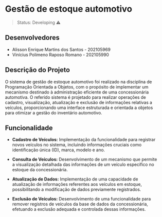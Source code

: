 # Gestão de estoque automotivo
>Status: Developing ⚠️

## Desenvolvedores

- Alisson Enrique Martins dos Santos - 202105969
- Vinícius Polimeno Raposo Romano - 202105990

## Descrição do Projeto 

O sistema de gestão de estoque automotivo foi realizado na disciplina de Programação Orientada a Objetos, com o propósito de implementar um mecanismo destinado à administração eficiente de uma concessionária automotiva. O referido sistema é projetado para realizar operações de cadastro, visualização, atualização e exclusão de informações relativas a veículos, proporcionando uma interface estruturada e orientada a objetos para otimizar a gestão do inventário automotivo.

## Funcionalidade

- **Cadastro de Veículos:** Implementação da funcionalidade para registrar novos veículos no sistema, incluindo informações cruciais como identificação única (ID), marca, modelo e ano.

- **Consulta de Veículos:** Desenvolvimento de um mecanismo que permite a visualização detalhada das informações de um veículo específico no estoque da concessionária.

- **Atualização de Dados:** Implementação de uma capacidade de atualização de informações referentes aos veículos em estoque, possibilitando a modificação de dados previamente registrados.

- **Exclusão de Veículos:** Desenvolvimento de uma funcionalidade para remover registros de veículos da base de dados da concessionária, efetuando a exclusão adequada e controlada dessas informações.







